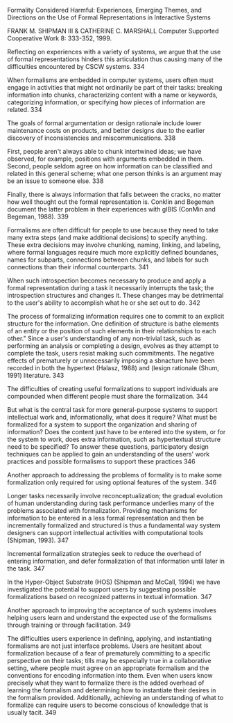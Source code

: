 ﻿Formality Considered Harmful: Experiences, Emerging Themes, and Directions on the Use of Formal Representations in Interactive Systems

FRANK M. SHIPMAN III & CATHERINE C. MARSHALL
Computer Supported Cooperative Work 8: 333-352, 1999.

Reflecting on experiences with a variety of systems, we argue that the use of formal representations hinders this articulation thus causing many of the difficulties encountered by CSCW systems. 334

When formalisms are embedded in computer systems, users often must engage in activities that might not ordinarily be part of their tasks: breaking information into chunks, characterizing content with a name or keywords, categorizing information, or specifying how pieces of information are related.  334

The goals of formal argumentation or design rationale include lower maintenance costs on products, and better designs due to the earlier discovery of inconsistencies and rniscommunications. 338

First, people aren't always able to chunk intertwined ideas; we have observed, for example, positions with arguments embedded in them. Second, people seldom agree on how information can be classified and related in this general scheme; what one person thinks is an argument may be an issue to someone else. 338

Finally, there is always information that falls between the cracks, no matter how well thought out the formal representation is. Conklin and Begeman document the latter problem in their experiences with gIBIS (ConMin and Begeman, 1988). 339

Formalisms are often difficult for people to use because they need to take many extra steps (and make additional decisions) to specify anything. These extra decisions may involve chunking, naming, linking, and labeling, where formal languages require much more explicitly defined boundanes, names for subparts, connections between chunks, and labels for such connections than their informal counterparts. 341

When such introspection becomes necessary to produce and apply a formal representation during a task it necessarily interrupts the task; the introspection structures and changes it. These changes may be detrimental to the user's ability to accomplish what he or she set out to do. 342

The process of formalizing information requires one to commit to an explicit structure for the information. One definition of structure is bathe elements of an entity or the position of such elements in their relationships to each other." Since a user's understanding of any non-trivial task, such as performing an analysis or completing a design, evolves as they attempt to complete the task, users resist making such commitments. The negative effects of prematurely or unnecessarily imposing a sbnacture have been recorded in both the hypertext (Halasz, 1988) and (lesign rationale (Shum, 1991) literature. 343

The difficulties of creating useful formalizations to support individuals are compounded when different people must share the formalization.  344

But what is the central task for more general-purpose systems to support intellectual work and, informationally, what does it require? What must be formalized for a system to support the organization and sharing of information? Does the content just have to be entered into the system, or for the system to work, does extra information, such as hypertextual structure need to be specified? To answer these questions, participatory design techniques can be applied to gain an understanding of the users' work practices and possible formalisms to support these practices 346

Another approach to addressing the problems of formality is to make some formalization only required for using optional features of the system. 346

Longer tasks necessarily involve reconceptualization; the gradual evolution of human understanding during task performance underlies many of the problems associated with formalization. Providing mechanisms for information to be entered in a less formal representation and then be incrementally formalized and structured is thus a fundamental way system designers can support intellectual activities with computational tools (Shipman, 1993). 347

Incremental formalization strategies seek to reduce the overhead of entering information, and defer formalization of that information until later in the task. 347

In the Hyper-Object Substrate (HOS) (Shipman and McCall, 1994) we have investigated the potential to support users by suggesting possible formalizations based on recognized patterns in textual information. 347

Another approach to improving the acceptance of such systems involves helping users learn and understand the expected use of the formalisms through training or through facilitation. 349

The difficulties users experience in defining, applying, and instantiating formalisms are not just interface problems. Users are hesitant about formalization because of a fear of prematurely committing to a specific perspective on their tasks; tills may be especially true in a collaborative setting, where people must agree on an appropriate formalism and the conventions for encoding information into them. Even when users know precisely what they want to formalize there is the added overhead of learning the formalism and determining how to instantiate their desires in the formalism provided. Additionally, achieving an understanding of what to formalize can require users to become conscious of knowledge that is usually tacit. 349
